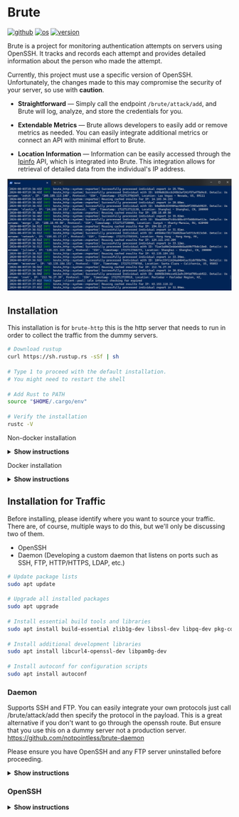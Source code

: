 # Brute
[<img alt="github" src="https://img.shields.io/badge/%20GitHub-notpointless%2Fbrute-orange" height="20">](https://github.com/notpointless/brute)
[<img alt="os" src="https://img.shields.io/badge/%20OS-Linux,%20Windows,%20MacOS-blue" height="20">](/)
[<img alt="version" src="https://img.shields.io/badge/%20Release-v1.0.0-green" height="20">](https://github.com/notpointless/brute/releases/tag/v1.0.0)

Brute is a project for monitoring authentication attempts on servers using OpenSSH. It tracks and records each attempt
and provides detailed information about the person who made the attempt.

Currently, this project must use a specific version of OpenSSH. Unfortunately, the changes made to 
this may compromise the security of your server, so use with **caution**.

- **Straightforward** — Simply call the endpoint ```/brute/attack/add```, and Brute will log, analyze, and store the credentials for you.

- **Extendable Metrics** — Brute allows developers to easily add or remove metrics as needed. You can easily integrate additional metrics or connect an API with minimal effort to Brute.

- **Location Information** — Information can be easily accessed through the [Ipinfo](https://ipinfo.io//) API, which is integrated into Brute. This integration allows for retrieval of detailed data from the individual's IP address.

<div align="center"> <img src="./docs/img/in_action.png"> </div>

## Installation
This installation is for <code>brute-http</code> this is the http server that needs to run in order
to collect the traffic from the dummy servers.
```sh
# Download rustup
curl https://sh.rustup.rs -sSf | sh

# Type 1 to proceed with the default installation.
# You might need to restart the shell

# Add Rust to PATH
source "$HOME/.cargo/env"

# Verify the installation
rustc -V
```

Non-docker installation
<details><summary><b>Show instructions</b></summary>

1. Clone the repository:

    ```sh
    git clone https://github.com/notpointless/brute
    ```
2. Go into the repository:
    ```sh
    cd brute-http
    ```
3. Set the following environment variables:
    ```env
    ##############
    # brute_http #
    ##############
    DATABASE_URL=postgresql://postgres:{password}@{host}/{database}
    BEARER_TOKEN=xxxxxxxxxxxxxxxxxxxxxxxxxxxxxxxxxxxx
    IPINFO_TOKEN=xxxxxxxxxxxxxx
    RUST_LOG=trace
    RUST_LOG_STYLE=always
    LISTEN_ADDRESS=0.0.0.0:7000
    LISTEN_ADDRESS_TLS=0.0.0.0:7443
    RUNNING_IN_DOCKER=false

    ################
    # brute_daemon #
    ################
    ADD_ATTACK_ENDPOINT=http://localhost:7000/brute/stats/attack
    ```
4. Add your cert.pem and key.pem to /certs folders:
    ```
    Generate one from cloudflare, letsencrypt or just use the openssl command.
    If you don't want to run with ssl then going into main.rs and remove serve_tls() function and
    make sure you remove everything that is under this header in main.rs
    //////////
    // TLS //
    ////////
    ```
5. Build and run the program
    ```sh
    cargo build --release # then run executable or
    cargo run # run the program
    ```
</details>

Docker installation
<details><summary><b>Show instructions</b></summary>

1. Clone the repository:

    ```sh
    git clone https://github.com/notpointless/brute
    ```
2. Go into your DockerFile
    ```
    Open it with nano or your favorite text editor on windows or macos doesn't matter.
    ```
3. Change the environment variables
    ```
    ENV DATABASE_URL=postgresql://chomnr:{password}@{host}:{port}/brute
    ENV BEARER_TOKEN=xxxxxxxxxxxxxxxxxxxxxxxxxxxxxxxxxxxx
    ENV IPINFO_TOKEN=xxxxxxxxxxxxxx
    ENV RUST_LOG=trace
    ENV RUST_LOG_STYLE=alwayss
    ENV LISTEN_ADDRESS=0.0.0.0:7000
    ENV LISTEN_ADDRESS_TLS=0.0.0.0:7443
    ENV RUNNING_IN_DOCKER=true
    ```
4. (Maybe) Go into brute-http and make a .env and paste the following:
    ```
    DATABASE_URL=postgresql://postgres:{password}@{host}/{database}
    BEARER_TOKEN=xxxxxxxxxxxxxxxxxxxxxxxxxxxxxxxxxxxx
    IPINFO_TOKEN=xxxxxxxxxxxxxx
    RUST_LOG=trace
    RUST_LOG_STYLE=always
    LISTEN_ADDRESS=0.0.0.0:7000
    LISTEN_ADDRESS_TLS=0.0.0.0:7443
    RUNNING_IN_DOCKER=false
    ```
5. (Maybe) Copy your cert.pem and key.pem into /brute/brute-http: 
    ```
    If you plan on serving with TLS then you must do this if not
    you can ignore the certs folder. If you would like to remove
    TLS then just click "show instructions" for non-docker.
    ```
5. Go back into /brute folder and build the image.
    ```
    docker build --pull --rm -f "DockerFile" -t brute:latest "."
    ```
6. After the installation finishes run.
    ```sh
    docker run --name brute -p 7000:7000 -p 7443:7443 --restart unless-stopped -d brute  # sqlx will do the migrations for you automatically.
    ```
</details>

## Installation for Traffic
Before installing, please identify where you want to source your traffic. 
There are, of course, multiple ways to do this, but we'll only be discussing two of them.
- OpenSSH
- Daemon (Developing a custom daemon that listens on ports such as SSH, FTP, HTTP/HTTPS, LDAP, etc.)
```sh
# Update package lists
sudo apt update

# Upgrade all installed packages
sudo apt upgrade

# Install essential build tools and libraries
sudo apt install build-essential zlib1g-dev libssl-dev libpq-dev pkg-config

# Install additional development libraries
sudo apt install libcurl4-openssl-dev libpam0g-dev

# Install autoconf for configuration scripts
sudo apt install autoconf
```
### Daemon
Supports SSH and FTP. You can easily integrate your own protocols just call /brute/attack/add then specify the protocol in the payload. This is a great alternative if you don't want to go through the openssh route. But ensure that you use this on a dummy server not a production server. 
https://github.com/notpointless/brute-daemon

Please ensure you have OpenSSH and any FTP server uninstalled before proceeding.

<details><summary><b>Show instructions</b></summary>

1. Clone the repository:

    ```sh
    git clone https://github.com/notpointless/brute-daemon
    ```
2. Go into the repository:
    ```sh
    cd brute-daemon
    ```
3. Build the application:
    ```sh
    cargo build --release
    ```
4. Move the executable into <code>/usr/local/bin/</code>:
    ```sh
    mv ~/brute-daemon/target/release/brute-daemon /usr/local/bin/brute-daemon
    ```
5. Create a daemon file and paste and edit the following contents:
    ```sh
    nano /etc/systemd/system/brute-daemon.service
    ```
    ```diff
    +  [Unit]
    +  Description=Brute Daemon
    +  After=network.target

    +  [Service]
    +  ExecStart=/usr/local/bin/brute-daemon
    +  Restart=always
    +  User=root
    +  WorkingDirectory=/usr/local/bin
    +  StandardOutput=append:/var/log/brute-daemon.log
    +  StandardError=append:/var/log/brute-daemon_error.log

    +  # Environment Variables
    +  Environment="ADD_ATTACK_ENDPOINT=https://example.com/brute/attack/add"
    +  Environment="BEARER_TOKEN=my-secret-token"

    + [Install]
    + WantedBy=multi-user.target
    ```
6. Reload <code>systemd</code>:
    ```
    systemctl daemon-reload
    ```
7. Enable the service:
    ```
    systemctl enable brute-daemon
    ```
8. Start the service:
    ```
    systemctl start brute-daemon
    ```
8. Check the status and it should say the following:
    ```
    systemctl status brute-daemon
    ```
    ```
    Active: active (running) 
    ```s
</details>

### OpenSSH
<details><summary><b>Show instructions</b></summary>

1. Clone the repository:

    ```sh
    git clone https://github.com/notpointless/openssh-9.8-patched
    ```

2. Go into the repository:

    ```sh
    cd openssh-9.8-patched
    ```

3. Configure the repository:

    ```sh
    autoreconf
    ./configure --with-pam --with-privsep-path=/var/lib/sshd/ --sysconfdir=/etc/ssh
    ```
4. Now make and install the server:
    ```sh
    make
    make install
    ```
5. Then go into <code>ssh.service</code>
    ```ssh
    nano /lib/systemd/system/ssh.service
    ```
6. Replace the existing SSH server with the one you just compiled:
    ```diff
    -  ExecStartPre=/usr/sbin/sshd -t
    -  ExecStart=/usr/sbin/sshd -D $SSHD_OPTS
    -  ExecReload=/usr/sbin/sshd -t
    +  ExecStartPre=/usr/local/sbin/sshd -t
    +  ExecStart=/usr/local/sbin/sshd -D $SSHD_OPTS
    +  ExecReload=/usr/local/sbin/sshd -t
    ```
7. Now run <code>ssh -V</code> and it should say the following:
    ```
    (Brute) OpenSSH_9.8...
    ```
8. Ok, now we need to setup the PAM module first clone it:
    ```sh
    git clone https://github.com/notpointless/brute_pam
    ```
8. Make and install the PAM module:
    ```sh
    cmake .
    make # go into lib and rename it to brute_pam.so
    ```
9. Now copy the PAM module into <code>/lib/x86_64-linux-gnu/security/</code>
    ```
    cp brute_pam.so /lib/x86_64-linux-gnu/security/
    ```
10. Now go into <code>/etc/pam.d/common-auth</code>
    ```
    sudo nano /etc/pam.d/common-auth
    ```
11. Now add PAM to the common-auth
    ```diff
    original /etc/pam.d/common-auth
    # here are the per-package modules (the "Primary" block)
    - auth    [success=1 default=ignore]      pam_unix.so nullok
    # here's the fallback if no module succeeds
    auth    requisite 
    # here are the per-package modules (the "Primary" block)
    + auth    [success=2 default=ignore]      pam_unix.so nullok
    + # enable Brute.
    + auth    optional                        pam_brute.so
    # here's the fallback if no module succeeds
    auth    requisite                       pam_deny.so
    ```
</details>